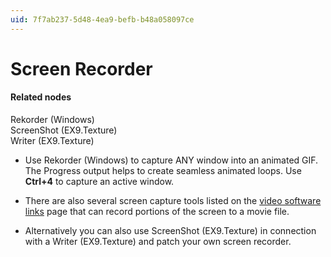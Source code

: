 ```yaml
---
uid: 7f7ab237-5d48-4ea9-befb-b48a058097ce
---
```


# Screen Recorder


#### Related nodes
<span class="node">Rekorder (Windows)</span>  
<span class="node">ScreenShot (EX9.Texture)</span>  
<span class="node">Writer (EX9.Texture)</span>  



* Use <span class="node">Rekorder (Windows)</span> to capture ANY window into an animated GIF. The <span class="pin">Progress</span> output helps to create seamless animated loops. Use **Ctrl+4** to capture an active window.   

* There are also several screen capture tools listed on the [video software links](xref:dd9d3502-6b19-4cc3-8084-4153676de9d4) page that can record portions of the screen to a movie file.   

* Alternatively you can also use <span class="node">ScreenShot (EX9.Texture)</span> in connection with a <span class="node">Writer (EX9.Texture)</span> and patch your own screen recorder.   




